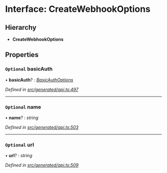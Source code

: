 # Interface: CreateWebhookOptions

## Hierarchy

* **CreateWebhookOptions**

## Properties

### `Optional` basicAuth

• **basicAuth**? : *[BasicAuthOptions](basicauthoptions.md)*

*Defined in [src/generated/api.ts:497](https://github.com/mailslurp/mailslurp-client-ts-js/blob/9736ebe/src/generated/api.ts#L497)*

___

### `Optional` name

• **name**? : *string*

*Defined in [src/generated/api.ts:503](https://github.com/mailslurp/mailslurp-client-ts-js/blob/9736ebe/src/generated/api.ts#L503)*

___

### `Optional` url

• **url**? : *string*

*Defined in [src/generated/api.ts:509](https://github.com/mailslurp/mailslurp-client-ts-js/blob/9736ebe/src/generated/api.ts#L509)*
